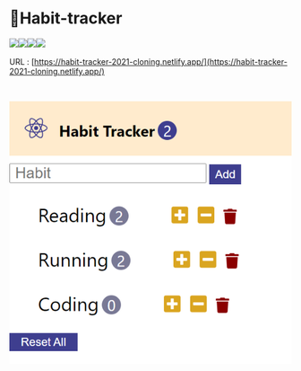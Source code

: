 # 🔆Habit-tracker
<img src="https://img.shields.io/badge/react-61DAFB?style=for-the-badge&logo=react&logoColor=black"><img src="https://img.shields.io/badge/github-181717?style=for-the-badge&logo=github&logoColor=white"><img src="https://img.shields.io/badge/git-F05032?style=for-the-badge&logo=git&logoColor=white"><img src="https://img.shields.io/badge/Netlify-00C7B7?style=for-the-badge&logo=Netlify&logoColor=white">


URL : [https://habit-tracker-2021-cloning.netlify.app/](https://habit-tracker-2021-cloning.netlify.app/) 

<br />

![habit-tracker-image](src/readme_img.png)


